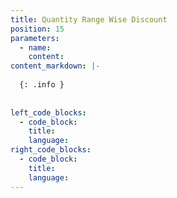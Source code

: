 ```yaml
---
title: Quantity Range Wise Discount 
position: 15
parameters:
  - name:
    content:
content_markdown: |- 
  
  {: .info }
  
  
left_code_blocks:
  - code_block:
    title:
    language:
right_code_blocks:
  - code_block:
    title:
    language:
---
```

